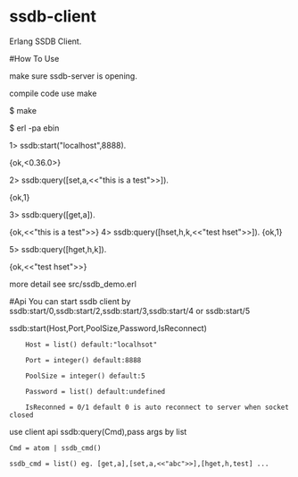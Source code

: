 # ssdb-client

Erlang SSDB Client. 

#How To Use

make sure ssdb-server is opening.

compile code use make

$ make

$ erl -pa ebin

1> ssdb:start("localhost",8888). 

{ok,<0.36.0>}

2> 
ssdb:query([set,a,<<"this is a test">>]).

{ok,1}

3> ssdb:query([get,a]).

{ok,<<"this is a test">>}
4> ssdb:query([hset,h,k,<<"test hset">>]).
{ok,1}

5> ssdb:query([hget,h,k]). 

{ok,<<"test hset">>}

more detail see src/ssdb_demo.erl

#Api
You can start ssdb client by ssdb:start/0,ssdb:start/2,ssdb:start/3,ssdb:start/4 or ssdb:start/5

ssdb:start(Host,Port,PoolSize,Password,IsReconnect)

		Host = list() default:"localhsot"
		
		Port = integer() default:8888
		
		PoolSize = integer() default:5
		
		Password = list() default:undefined
		
		IsReconned = 0/1 default 0 is auto reconnect to server when socket closed
		
		
use client api ssdb:query(Cmd),pass args by list

	Cmd = atom | ssdb_cmd()
	
	ssdb_cmd = list() eg. [get,a],[set,a,<<"abc">>],[hget,h,test] ...
